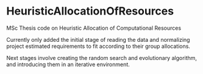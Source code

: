 # HeuristicAllocationOfResources
MSc Thesis code on Heuristic Allocation of Computational Resources

Currently only added the initial stage of reading the data and normalizing project estimated requirements to fit according to their group allocations. 

Next stages involve creating the random search and evolutionary algorithm, and introducing them in an iterative environment.
